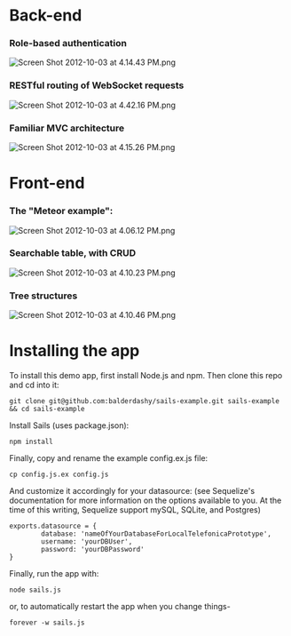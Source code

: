 # Back-end
### Role-based authentication
![Screen Shot 2012-10-03 at 4.14.43 PM.png](http://i.imgur.com/4edvM.png) 
### RESTful routing of WebSocket requests
![Screen Shot 2012-10-03 at 4.42.16 PM.png](http://i.imgur.com/z3sdV.png)
### Familiar MVC architecture
![Screen Shot 2012-10-03 at 4.15.26 PM.png](http://i.imgur.com/24GSc.png) 

# Front-end
### The "Meteor example":
![Screen Shot 2012-10-03 at 4.06.12 PM.png](http://i.imgur.com/K1cDl.png) 
### Searchable table, with CRUD
![Screen Shot 2012-10-03 at 4.10.23 PM.png](http://i.imgur.com/Q3E0w.png)
### Tree structures
![Screen Shot 2012-10-03 at 4.10.46 PM.png](http://i.imgur.com/BLebW.png) 

# Installing the app
To install this demo app, first install Node.js and npm.  Then clone this repo and cd into it:

```
git clone git@github.com:balderdashy/sails-example.git sails-example && cd sails-example
```

Install Sails (uses package.json):

```
npm install
```

Finally, copy and rename the example config.ex.js file:

```
cp config.js.ex config.js
```

And customize it accordingly for your datasource:
(see Sequelize's documentation for more information on the options available to you.  At the time of this writing, Sequelize support mySQL, SQLite, and Postgres)

```
exports.datasource = {
        database: 'nameOfYourDatabaseForLocalTelefonicaPrototype',
        username: 'yourDBUser',
        password: 'yourDBPassword'
}
```

Finally, run the app with:
```
node sails.js
```

or, to automatically restart the app when you change things-
```
forever -w sails.js
```